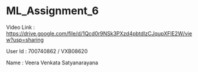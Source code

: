 # ML_Assignment_6
Video Link :  https://drive.google.com/file/d/1Qcd0r9NSk3PXzd4pbtdlzCJqupXFlE2W/view?usp=sharing


User Id : 700740862 / VXB08620

Name : Veera Venkata Satyanarayana

